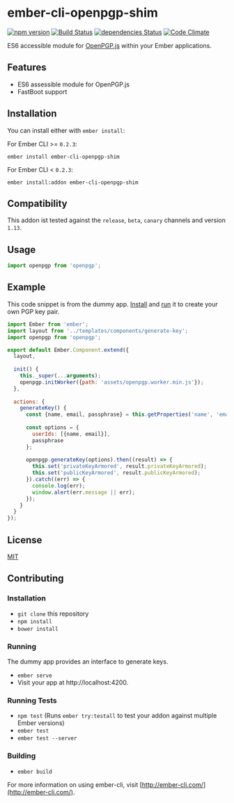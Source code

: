 # ember-cli-openpgp-shim

[![npm version](https://badge.fury.io/js/ember-cli-openpgp-shim.svg)](https://badge.fury.io/js/ember-cli-openpgp-shim)
[![Build Status](https://travis-ci.org/indr/ember-cli-openpgp-shim.svg?branch=master)](https://travis-ci.org/indr/ember-cli-openpgp-shim)
[![dependencies Status](https://david-dm.org/indr/ember-cli-openpgp-shim/status.svg)](https://david-dm.org/indr/ember-cli-openpgp-shim)
[![Code Climate](https://codeclimate.com/github/indr/ember-cli-openpgp-shim/badges/gpa.svg)](https://codeclimate.com/github/indr/ember-cli-openpgp-shim)

ES6 accessible module for [OpenPGP.js](https://github.com/openpgpjs/openpgpjs) within your Ember applications.

## Features

 - ES6 assessible module for OpenPGP.js
 - FastBoot support

## Installation

You can install either with `ember install`:

For Ember CLI >= `0.2.3`:

```shell
ember install ember-cli-openpgp-shim
```

For Ember CLI < `0.2.3`:

```shell
ember install:addon ember-cli-openpgp-shim
```

## Compatibility

This addon ist tested against the `release`, `beta`, `canary` channels and version `1.13`.

## Usage

```js
import openpgp from 'openpgp';
```

## Example

This code snippet is from the dummy app. [Install](#installation-1)
and [run](#running) it to create your own PGP key pair.

```js
import Ember from 'ember';
import layout from '../templates/components/generate-key';
import openpgp from 'openpgp';

export default Ember.Component.extend({
  layout,
  
  init() {
    this._super(...arguments);
    openpgp.initWorker({path: 'assets/openpgp.worker.min.js'});
  },
  
  actions: {
    generateKey() {
      const {name, email, passphrase} = this.getProperties('name', 'emailAddress', 'passphrase');
      
      const options = {
        userIds: [{name, email}],
        passphrase
      };
      
      openpgp.generateKey(options).then((result) => {
        this.set('privateKeyArmored', result.privateKeyArmored);
        this.set('publicKeyArmored', result.publicKeyArmored);
      }).catch((err) => {
        console.log(err);
        window.alert(err.message || err);
      });
    }
  }
});

```

## License

[MIT](LICENSE.md)

## Contributing

### Installation

* `git clone` this repository
* `npm install`
* `bower install`

### Running

The dummy app provides an interface to generate keys.

* `ember serve`
* Visit your app at http://localhost:4200.

### Running Tests

* `npm test` (Runs `ember try:testall` to test your addon against multiple Ember versions)
* `ember test`
* `ember test --server`

### Building

* `ember build`

For more information on using ember-cli, visit [http://ember-cli.com/](http://ember-cli.com/).
